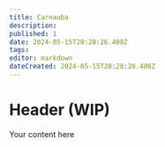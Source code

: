 ```yaml
---
title: Carnauba
description: 
published: 1
date: 2024-05-15T20:28:26.408Z
tags: 
editor: markdown
dateCreated: 2024-05-15T20:28:26.408Z
---
```


# Header (WIP)
Your content here